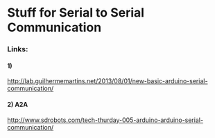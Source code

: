 # Stuff for Serial to Serial Communication

### Links:

#### 1)
http://lab.guilhermemartins.net/2013/08/01/new-basic-arduino-serial-communication/

#### 2) A2A
http://www.sdrobots.com/tech-thurday-005-arduino-arduino-serial-communication/

